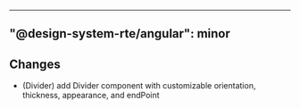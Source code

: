 ---
  "@design-system-rte/angular": minor
  ---
  
  ## Changes

- (Divider) add Divider component with customizable orientation, thickness, appearance, and endPoint
